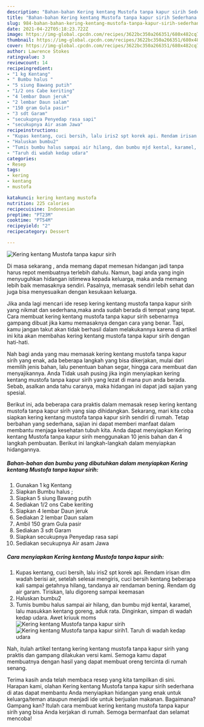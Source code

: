 ```yaml
---
description: "Bahan-bahan Kering kentang Mustofa tanpa kapur sirih Sederhana Untuk Jualan"
title: "Bahan-bahan Kering kentang Mustofa tanpa kapur sirih Sederhana Untuk Jualan"
slug: 984-bahan-bahan-kering-kentang-mustofa-tanpa-kapur-sirih-sederhana-untuk-jualan
date: 2021-04-22T05:18:23.722Z
image: https://img-global.cpcdn.com/recipes/3622bc350a266351/680x482cq70/kering-kentang-mustofa-tanpa-kapur-sirih-foto-resep-utama.jpg
thumbnail: https://img-global.cpcdn.com/recipes/3622bc350a266351/680x482cq70/kering-kentang-mustofa-tanpa-kapur-sirih-foto-resep-utama.jpg
cover: https://img-global.cpcdn.com/recipes/3622bc350a266351/680x482cq70/kering-kentang-mustofa-tanpa-kapur-sirih-foto-resep-utama.jpg
author: Lawrence Stokes
ratingvalue: 3
reviewcount: 14
recipeingredient:
- "1 kg Kentang"
- " Bumbu halus "
- "5 siung Bawang putih"
- "1/2 ons Cabe keriting"
- "4 lembar Daun jeruk"
- "2 lembar Daun salam"
- "150 gram Gula pasir"
- "3 sdt Garam"
- "secukupnya Penyedap rasa sapi"
- "secukupnya Air asam Jawa"
recipeinstructions:
- "Kupas kentang, cuci bersih, lalu iris2 spt korek api. Rendam irisan dlm wadah berisi air, setelah selesai mengiris, cuci bersih kentang beberapa kali sampai getahnya hilang, tandanya air rendaman bening. Rendam dg air garam. Tiriskan, lalu digoreng sampai keemasan"
- "Haluskan bumbu2"
- "Tumis bumbu halus sampai air hilang, dan bumbu mjd kental, karamel, lalu masukkan kentang goreng, aduk rata. Dinginkan, simpan di wadah kedap udara. Awet kriuuk moms"
- "Taruh di wadah kedap udara"
categories:
- Resep
tags:
- kering
- kentang
- mustofa

katakunci: kering kentang mustofa 
nutrition: 225 calories
recipecuisine: Indonesian
preptime: "PT23M"
cooktime: "PT54M"
recipeyield: "2"
recipecategory: Dessert

---
```



![Kering kentang Mustofa tanpa kapur sirih](https://img-global.cpcdn.com/recipes/3622bc350a266351/680x482cq70/kering-kentang-mustofa-tanpa-kapur-sirih-foto-resep-utama.jpg)

Di masa  sekarang , anda memang dapat memesan hidangan jadi tanpa harus repot membuatnya terlebih dahulu. Namun, bagi anda yang ingin menyuguhkan hidangan istimewa kepada keluarga, maka anda memang lebih baik memasaknya sendiri. Pasalnya, memasak sendiri lebih sehat dan juga bisa menyesuaikan dengan kesukaan keluarga.

Jika anda lagi mencari ide resep kering kentang mustofa tanpa kapur sirih yang nikmat dan sederhana,maka anda sudah berada di tempat yang tepat. Cara membuat kering kentang mustofa tanpa kapur sirih  sebenarnya gampang dibuat jika kamu memasaknya dengan cara yang benar. Tapi, kamu jangan takut akan tidak berhasil dalam melakukannya 
karena di artikel ini kita akan membahas kering kentang mustofa tanpa kapur sirih dengan hati-hati.  



Nah bagi anda yang mau memasak kering kentang mustofa tanpa kapur sirih yang enak, ada beberapa langkah yang bisa dikerjakan, mulai dari memilih jenis bahan, lalu penentuan bahan segar, hingga cara membuat dan menyajikannya. Anda Tidak usah pusing jika ingin menyiapkan kering kentang mustofa tanpa kapur sirih yang lezat di mana pun anda berada. Sebab, asalkan anda  tahu caranya, maka hidangan ini dapat jadi sajian yang spesial.

Berikut ini, ada beberapa cara praktis  dalam memasak resep kering kentang mustofa tanpa kapur sirih yang siap dihidangkan. Sekarang, mari kita coba siapkan kering kentang mustofa tanpa kapur sirih sendiri di rumah. Tetap berbahan yang sederhana, sajian ini dapat memberi manfaat dalam membantu menjaga kesehatan tubuh kita. Anda dapat menyiapkan Kering kentang Mustofa tanpa kapur sirih menggunakan 10 jenis bahan dan 4 langkah pembuatan. Berikut ini langkah-langkah dalam menyiapkan hidangannya.

<!--inarticleads1-->

##### Bahan-bahan dan bumbu yang dibutuhkan dalam menyiapkan Kering kentang Mustofa tanpa kapur sirih:

1. Gunakan 1 kg Kentang
1. Siapkan  Bumbu halus ;
1. Siapkan 5 siung Bawang putih
1. Sediakan 1/2 ons Cabe keriting
1. Siapkan 4 lembar Daun jeruk
1. Sediakan 2 lembar Daun salam
1. Ambil 150 gram Gula pasir
1. Sediakan 3 sdt Garam
1. Siapkan secukupnya Penyedap rasa sapi
1. Sediakan secukupnya Air asam Jawa




<!--inarticleads2-->

##### Cara menyiapkan Kering kentang Mustofa tanpa kapur sirih:

1. Kupas kentang, cuci bersih, lalu iris2 spt korek api. Rendam irisan dlm wadah berisi air, setelah selesai mengiris, cuci bersih kentang beberapa kali sampai getahnya hilang, tandanya air rendaman bening. Rendam dg air garam. Tiriskan, lalu digoreng sampai keemasan
1. Haluskan bumbu2
1. Tumis bumbu halus sampai air hilang, dan bumbu mjd kental, karamel, lalu masukkan kentang goreng, aduk rata. Dinginkan, simpan di wadah kedap udara. Awet kriuuk moms
<img src="//assets-global.cpcdn.com/assets/icons/button_play-2c75c40dde080a61004c1f40b05d8f140eaff45d7e9e6481dc71c63d2e7c4909.png" alt="Kering kentang Mustofa tanpa kapur sirih"><img src="//assets-global.cpcdn.com/assets/icons/button_play-2c75c40dde080a61004c1f40b05d8f140eaff45d7e9e6481dc71c63d2e7c4909.png" alt="Kering kentang Mustofa tanpa kapur sirih">1. Taruh di wadah kedap udara




Nah, itulah artikel tentang  kering kentang mustofa tanpa kapur sirih  yang praktis dan gampang dilakukan versi kami. Semoga kamu dapat membuatnya dengan hasil yang dapat membuat oreng tercinta di rumah senang. 

Terima kasih anda telah membaca resep yang kita tampilkan di sini. Harapan kami, olahan  Kering kentang Mustofa tanpa kapur sirih sederhana di atas dapat membantu Anda menyiapkan hidangan yang enak untuk keluarga/teman ataupun menjadi ide untuk berjualan makanan. Bagaimana? Gampang kan? Itulah cara membuat kering kentang mustofa tanpa kapur sirih yang bisa Anda kerjakan di rumah. Semoga bermanfaat dan selamat mencoba!

